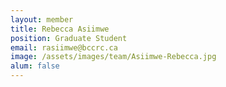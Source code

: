 ```yaml
---
layout: member
title: Rebecca Asiimwe
position: Graduate Student
email: rasiimwe@bccrc.ca
image: /assets/images/team/Asiimwe-Rebecca.jpg
alum: false
---
```


